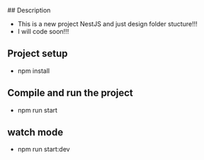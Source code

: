 <p align="left">
## Description

- This is a new project NestJS and just design folder stucture!!!
- I will code soon!!!

## Project setup

- npm install

## Compile and run the project

- npm run start

## watch mode

- npm run start:dev
</p>
